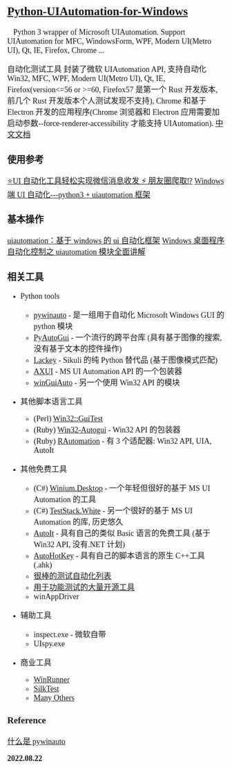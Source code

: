 <font size=4 face='楷体'>

## [Python-UIAutomation-for-Windows](Python-UIAutomation-for-Windows)

🐍Python 3 wrapper of Microsoft UIAutomation. Support UIAutomation for MFC, WindowsForm, WPF, Modern UI(Metro UI), Qt, IE, Firefox, Chrome ...

自动化测试工具
封装了微软 UIAutomation API, 支持自动化 Win32, MFC, WPF, Modern UI(Metro UI), Qt, IE, Firefox(version<=56 or >=60, Firefox57 是第一个 Rust 开发版本,前几个 Rust 开发版本个人测试发现不支持), Chrome 和基于 Electron 开发的应用程序(Chrome 浏览器和 Electron 应用需要加启动参数--force-renderer-accessibility 才能支持 UIAutomation).
[中文文档](https://github.com/yinkaisheng/Python-UIAutomation-for-Windows/blob/master/readme_cn.md)

### 使用参考

[⭐UI 自动化工具轻松实现微信消息收发 ⚡ 朋友圈爬取⁉️](https://blog.csdn.net/as604049322/article/details/119899542)
[Windows 端 UI 自动化---python3 + uiautomation 框架](https://blog.csdn.net/chenmozhe22/article/details/106926071)

### 基本操作

[uiautomation：基于 windows 的 ui 自动化框架](https://www.modb.pro/db/136139)
[Windows 桌面程序自动化控制之 uiautomation 模块全面讲解](https://www.wangt.cc/2021/11/windows%E6%A1%8C%E9%9D%A2%E7%A8%8B%E5%BA%8F%E8%87%AA%E5%8A%A8%E5%8C%96%E6%8E%A7%E5%88%B6%E4%B9%8Buiautomation%E6%A8%A1%E5%9D%97%E5%85%A8%E9%9D%A2%E8%AE%B2%E8%A7%A3/)

### 相关工具

- Python tools

  - [pywinauto](https://github.com/pywinauto/pywinauto) - 是一组用于自动化 Microsoft Windows GUI 的 python 模块
  - [PyAutoGui](https://github.com/asweigart/pyautogui) - 一个流行的跨平台库 (具有基于图像的搜索, 没有基于文本的控件操作)
  - [Lackey](https://github.com/glitchassassin/lackey) - Sikuli 的纯 Python 替代品 (基于图像模式匹配)
  - [AXUI](https://github.com/xcgspring/AXUI) - MS UI Automation API 的一个包装器
  - [winGuiAuto](https://github.com/arkottke/winguiauto) - 另一个使用 Win32 API 的模块

- 其他脚本语言工具

  - (Perl) [Win32::GuiTest](http://winguitest.sourceforge.net/)
  - (Ruby) [Win32-Autogui](https://github.com/robertwahler/win32-autogui) - Win32 API 的包装器
  - (Ruby) [RAutomation](https://github.com/jarmo/RAutomation) - 有 3 个适配器: Win32 API, UIA, AutoIt

- 其他免费工具

  - (C#) [Winium.Desktop](https://github.com/2gis/Winium.Desktop) - 一个年轻但很好的基于 MS UI Automation 的工具
  - (C#) [TestStack.White](https://github.com/TestStack/White) - 另一个很好的基于 MS UI Automation 的库, 历史悠久
  - [AutoIt](http://www.autoitscript.com/) - 具有自己的类似 Basic 语言的免费工具 (基于 Win32 API, 没有.NET 计划)
  - [AutoHotKey](https://github.com/Lexikos/AutoHotkey_L/) - 具有自己的脚本语言的原生 C++工具 (.ahk)
  - [很棒的测试自动化列表](https://github.com/atinfo/awesome-test-automation)
  - [用于功能测试的大量开源工具](http://www.opensourcetesting.org/category/functional/)
  - winAppDriver
- 辅助工具
  - inspect.exe - 微软自带
  - UIspy.exe

- 商业工具
  - [WinRunner](http://www.mercury.com/us/products/quality-center/functional-testing/winrunner/)
  - [SilkTest](http://www.segue.com/products/functional-regressional-testing/silktest.asp)
  - [Many Others](http://www.testingfaqs.org/t-gui.html)

### Reference

[什么是 pywinauto](https://www.kancloud.cn/gnefnuy/pywinauto_doc/1193035)

**2022.08.22**
